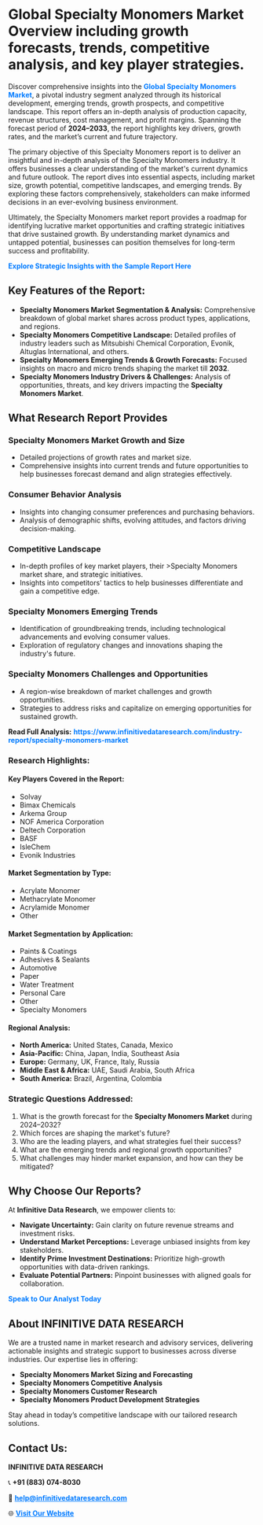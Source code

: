 <h1>Global Specialty Monomers Market Overview including growth forecasts, trends, competitive analysis, and key player strategies.</h1>
<p>
Discover comprehensive insights into the 
<a href="https://www.infinitivedataresearch.com/industry-report/specialty-monomers-market" rel="dofollow" style="color: #007BFF; text-decoration: none;"><strong>Global Specialty Monomers Market</strong></a>, a pivotal industry segment analyzed through its historical development, emerging trends, growth prospects, and competitive landscape. This report offers an in-depth analysis of production capacity, revenue structures, cost management, and profit margins. Spanning the forecast period of <strong>2024–2033</strong>, the report highlights key drivers, growth rates, and the market’s current and future trajectory.
</p>
<p>
The primary objective of this Specialty Monomers report is to deliver an insightful and in-depth analysis of the Specialty Monomers industry. It offers businesses a clear understanding of the market's current dynamics and future outlook. The report dives into essential aspects, including market size, growth potential, competitive landscapes, and emerging trends. By exploring these factors comprehensively, stakeholders can make informed decisions in an ever-evolving business environment.
</p>
<p>
Ultimately, the Specialty Monomers market report provides a roadmap for identifying lucrative market opportunities and crafting strategic initiatives that drive sustained growth. By understanding market dynamics and untapped potential, businesses can position themselves for long-term success and profitability.
</p>
<p>
<a href="https://www.infinitivedataresearch.com/request-sample/reportId=110830" style="color: #007BFF; text-decoration: none;"><strong>Explore Strategic Insights with the Sample Report Here</strong></a>
</p>

<h2>Key Features of the Report:</h2>
<ul>
<li><strong>Specialty Monomers Market Segmentation & Analysis:</strong> Comprehensive breakdown of global market shares across product types, applications, and regions.</li>
<li><strong>Specialty Monomers Competitive Landscape:</strong> Detailed profiles of industry leaders such as Mitsubishi Chemical Corporation, Evonik, Altuglas International, and others.</li>
<li><strong>Specialty Monomers Emerging Trends & Growth Forecasts:</strong> Focused insights on macro and micro trends shaping the market till <strong>2032</strong>.</li>
<li><strong>Specialty Monomers Industry Drivers & Challenges:</strong> Analysis of opportunities, threats, and key drivers impacting the <strong>Specialty Monomers Market</strong>.</li>
</ul>

<h2>What Research Report Provides</h2>
<h3>Specialty Monomers Market Growth and Size</h3>
<ul>
<li>Detailed projections of growth rates and market size.</li>
<li>Comprehensive insights into current trends and future opportunities to help businesses forecast demand and align strategies effectively.</li>
</ul>

<h3>Consumer Behavior Analysis</h3>
<ul>
<li>Insights into changing consumer preferences and purchasing behaviors.</li>
<li>Analysis of demographic shifts, evolving attitudes, and factors driving decision-making.</li>
</ul>

<h3>Competitive Landscape</h3>
<ul>
<li>In-depth profiles of key market players, their >Specialty Monomers market share, and strategic initiatives.</li>
<li>Insights into competitors' tactics to help businesses differentiate and gain a competitive edge.</li>
</ul>

<h3>Specialty Monomers Emerging Trends</h3>
<ul>
<li>Identification of groundbreaking trends, including technological advancements and evolving consumer values.</li>
<li>Exploration of regulatory changes and innovations shaping the industry's future.</li>
</ul>

<h3>Specialty Monomers Challenges and Opportunities</h3>
<ul>
<li>A region-wise breakdown of market challenges and growth opportunities.</li>
<li>Strategies to address risks and capitalize on emerging opportunities for sustained growth.</li>
</ul>
<p><strong>Read Full Analysis:</strong> <a href="https://www.infinitivedataresearch.com/industry-report/specialty-monomers-market" rel="dofollow" style="color: #007BFF; text-decoration: none;"><strong>https://www.infinitivedataresearch.com/industry-report/specialty-monomers-market</strong></a></p>
<h3>Research Highlights:</h3>
<h4>Key Players Covered in the Report:</h4>
<ul><li>Solvay</li><li>Bimax Chemicals</li><li>Arkema Group</li><li>NOF America Corporation</li><li>Deltech Corporation</li><li>BASF</li><li>IsleChem</li><li>Evonik Industries</li></ul>
<h4>Market Segmentation by Type:</h4>
<ul><li>Acrylate Monomer</li><li>Methacrylate Monomer</li><li>Acrylamide Monomer</li><li>Other</li></ul>
<h4>Market Segmentation by Application:</h4>
<ul><li>Paints &amp; Coatings</li><li>Adhesives &amp; Sealants</li><li>Automotive</li><li>Paper</li><li>Water Treatment</li><li>Personal Care</li><li>Other</li><li>Specialty Monomers</li></ul>

<h4>Regional Analysis:</h4>
<ul>
<li><strong>North America:</strong> United States, Canada, Mexico</li>
<li><strong>Asia-Pacific:</strong> China, Japan, India, Southeast Asia</li>
<li><strong>Europe:</strong> Germany, UK, France, Italy, Russia</li>
<li><strong>Middle East & Africa:</strong> UAE, Saudi Arabia, South Africa</li>
<li><strong>South America:</strong> Brazil, Argentina, Colombia</li>
</ul>

<h3>Strategic Questions Addressed:</h3>
<ol>
<li>What is the growth forecast for the <strong>Specialty Monomers Market</strong> during 2024–2032?</li>
<li>Which forces are shaping the market's future?</li>
<li>Who are the leading players, and what strategies fuel their success?</li>
<li>What are the emerging trends and regional growth opportunities?</li>
<li>What challenges may hinder market expansion, and how can they be mitigated?</li>
</ol>

<h2>Why Choose Our Reports?</h2>
<p>At <strong>Infinitive Data Research</strong>, we empower clients to:</p>
<ul>
<li><strong>Navigate Uncertainty:</strong> Gain clarity on future revenue streams and investment risks.</li>
<li><strong>Understand Market Perceptions:</strong> Leverage unbiased insights from key stakeholders.</li>
<li><strong>Identify Prime Investment Destinations:</strong> Prioritize high-growth opportunities with data-driven rankings.</li>
<li><strong>Evaluate Potential Partners:</strong> Pinpoint businesses with aligned goals for collaboration.</li>
</ul>
<p><a href="https://www.infinitivedataresearch.com/industry-report/specialty-monomers-market" rel="dofollow" style="color: #007BFF; text-decoration: none;"><strong>Speak to Our Analyst Today</strong></a></p>

<h2>About INFINITIVE DATA RESEARCH</h2>
<p>We are a trusted name in market research and advisory services, delivering actionable insights and strategic support to businesses across diverse industries. Our expertise lies in offering:</p>
<ul>
<li><strong>Specialty Monomers Market Sizing and Forecasting</strong></li>
<li><strong>Specialty Monomers Competitive Analysis</strong></li>
<li><strong>Specialty Monomers Customer Research</strong></li>
<li><strong>Specialty Monomers Product Development Strategies</strong></li>
</ul>
<p>Stay ahead in today’s competitive landscape with our tailored research solutions.</p>

<h2>Contact Us:</h2>
<p><strong>INFINITIVE DATA RESEARCH</strong></p>
<p>📞 <strong>+91 (883) 074-8030</strong></p>
<p>📧 <strong><a href="mailto:help@infinitivedataresearch.com" style="color: #007BFF;">help@infinitivedataresearch.com</a></strong></p>
<p>🌐 <strong><a href="https://www.infinitivedataresearch.com" rel="dofollow" style="color: #007BFF;">Visit Our Website</a></strong></p>